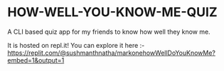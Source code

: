 # HOW-WELL-YOU-KNOW-ME-QUIZ

A CLI based quiz app for my friends to know how well they know me.

It is hosted on repl.it! You can explore it here :-
https://replit.com/@sushmanthnatha/markonehowWellDoYouKnowMe?embed=1&output=1
